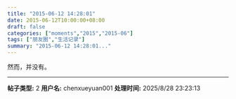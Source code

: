 ```yaml
---
title: "2015-06-12 14:28:01"
date: 2015-06-12T10:00:00+08:00
draft: false
categories: ["moments","2015","2015-06"]
tags: ["朋友圈","生活记录"]
summary: "2015-06-12 14:28:01..."
---
```


然而，并没有。

---

**帖子类型:** 2
**用户名:** chenxueyuan001
**处理时间:** 2025/8/28 23:23:13